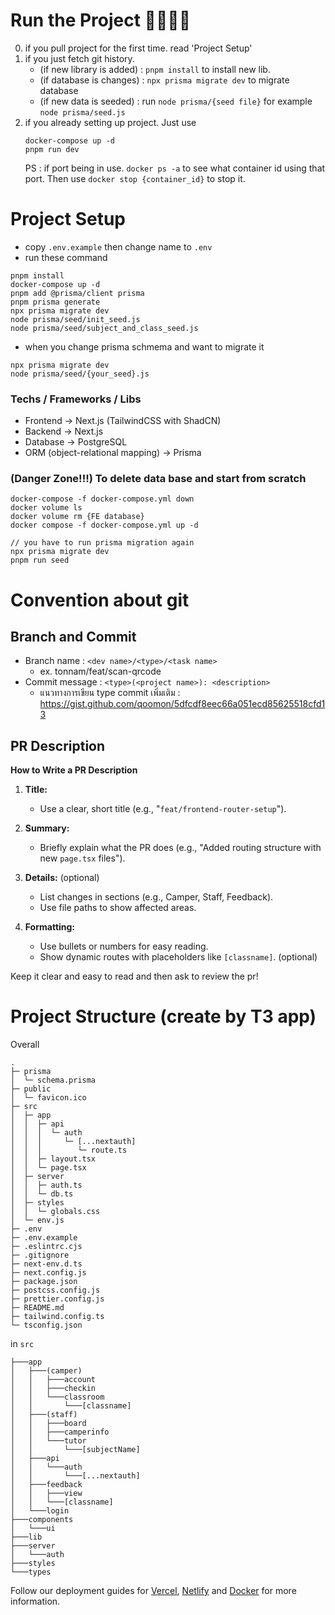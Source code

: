 # Run the Project 🏃🏻‍♀️‍➡️

0. if you pull project for the first time. read 'Project Setup'
1. if you just fetch git history.
   - (if new library is added) : `pnpm install` to install new lib.
   - (if database is changes) : `npx prisma migrate dev` to migrate database
   - (if new data is seeded) : run `node prisma/{seed file}` for example `node prisma/seed.js`
2. if you already setting up project. Just use
   ```
   docker-compose up -d
   pnpm run dev
   ```
   PS : if port being in use. `docker ps -a` to see what container id using that port. Then use `docker stop {container_id}` to stop it.

# Project Setup

- copy `.env.example` then change name to `.env`
- run these command

```
pnpm install
docker-compose up -d
pnpm add @prisma/client prisma
pnpm prisma generate
npx prisma migrate dev
node prisma/seed/init_seed.js
node prisma/seed/subject_and_class_seed.js
```

- when you change prisma schmema and want to migrate it

```
npx prisma migrate dev
node prisma/seed/{your_seed}.js
```

### Techs / Frameworks / Libs

- Frontend -> Next.js (TailwindCSS with ShadCN)
- Backend -> Next.js
- Database -> PostgreSQL
- ORM (object-relational mapping) -> Prisma

### (Danger Zone!!!) To delete data base and start from scratch

```
docker-compose -f docker-compose.yml down
docker volume ls
docker volume rm {FE database}
docker compose -f docker-compose.yml up -d

// you have to run prisma migration again
npx prisma migrate dev
pnpm run seed
```

# Convention about git

## Branch and Commit

- Branch name : `<dev name>/<type>/<task name>`
  - ex. tonnam/feat/scan-qrcode
- Commit message : `<type>(<project name>): <description>`
  - แนวทางการเขียน type commit เพิ่มเติม : https://gist.github.com/qoomon/5dfcdf8eec66a051ecd85625518cfd13

## PR Description

**How to Write a PR Description**

1. **Title:**

   - Use a clear, short title (e.g., "`feat/frontend-router-setup`").

2. **Summary:**

   - Briefly explain what the PR does (e.g., "Added routing structure with new `page.tsx` files").

3. **Details:** (optional)

   - List changes in sections (e.g., Camper, Staff, Feedback).
   - Use file paths to show affected areas.

4. **Formatting:**
   - Use bullets or numbers for easy reading.
   - Show dynamic routes with placeholders like `[classname]`. (optional)

Keep it clear and easy to read and then ask to review the pr!

# Project Structure (create by T3 app)

Overall

```
.
├─ prisma
│  └─ schema.prisma
├─ public
│  └─ favicon.ico
├─ src
│  ├─ app
│  │  ├─ api
│  │  │  └─ auth
│  │  │     └─ [...nextauth]
│  │  │        └─ route.ts
│  │  ├─ layout.tsx
│  │  └─ page.tsx
│  ├─ server
│  │  ├─ auth.ts
│  │  └─ db.ts
│  ├─ styles
│  │  └─ globals.css
│  └─ env.js
├─ .env
├─ .env.example
├─ .eslintrc.cjs
├─ .gitignore
├─ next-env.d.ts
├─ next.config.js
├─ package.json
├─ postcss.config.js
├─ prettier.config.js
├─ README.md
├─ tailwind.config.ts
└─ tsconfig.json
```

in `src`

```
├───app
│   ├───(camper)
│   │   ├───account
│   │   ├───checkin
│   │   └───classroom
│   │       └───[classname]
│   ├───(staff)
│   │   ├───board
│   │   ├───camperinfo
│   │   └───tutor
│   │       └───[subjectName]
│   ├───api
│   │   └───auth
│   │       └───[...nextauth]
│   ├───feedback
│   │   ├───view
│   │   └───[classname]
│   └───login
├───components
│   └───ui
├───lib
├───server
│   └───auth
├───styles
└───types
```

Follow our deployment guides for [Vercel](https://create.t3.gg/en/deployment/vercel), [Netlify](https://create.t3.gg/en/deployment/netlify) and [Docker](https://create.t3.gg/en/deployment/docker) for more information.
